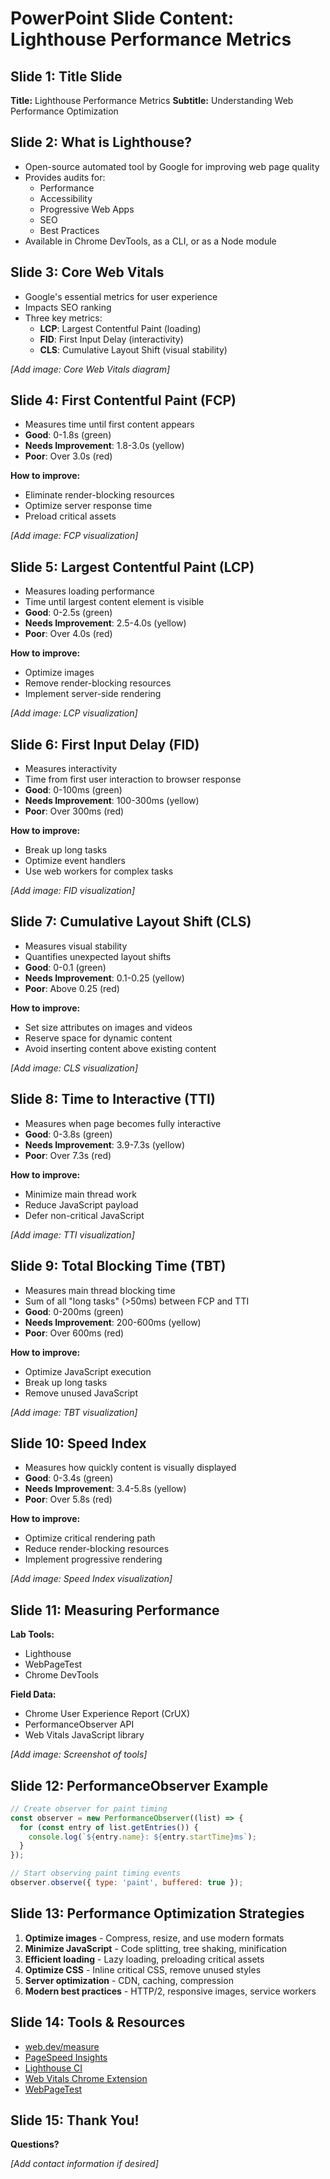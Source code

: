 # PowerPoint Slide Content: Lighthouse Performance Metrics

## Slide 1: Title Slide
**Title:** Lighthouse Performance Metrics
**Subtitle:** Understanding Web Performance Optimization

## Slide 2: What is Lighthouse?
- Open-source automated tool by Google for improving web page quality
- Provides audits for:
  - Performance
  - Accessibility
  - Progressive Web Apps
  - SEO
  - Best Practices
- Available in Chrome DevTools, as a CLI, or as a Node module

## Slide 3: Core Web Vitals
- Google's essential metrics for user experience
- Impacts SEO ranking
- Three key metrics:
  - **LCP**: Largest Contentful Paint (loading)
  - **FID**: First Input Delay (interactivity)
  - **CLS**: Cumulative Layout Shift (visual stability)

*[Add image: Core Web Vitals diagram]*

## Slide 4: First Contentful Paint (FCP)
- Measures time until first content appears
- **Good**: 0-1.8s (green)
- **Needs Improvement**: 1.8-3.0s (yellow)
- **Poor**: Over 3.0s (red)

**How to improve:**
- Eliminate render-blocking resources
- Optimize server response time
- Preload critical assets

*[Add image: FCP visualization]*

## Slide 5: Largest Contentful Paint (LCP)
- Measures loading performance
- Time until largest content element is visible
- **Good**: 0-2.5s (green)
- **Needs Improvement**: 2.5-4.0s (yellow)
- **Poor**: Over 4.0s (red)

**How to improve:**
- Optimize images
- Remove render-blocking resources
- Implement server-side rendering

*[Add image: LCP visualization]*

## Slide 6: First Input Delay (FID)
- Measures interactivity
- Time from first user interaction to browser response
- **Good**: 0-100ms (green)
- **Needs Improvement**: 100-300ms (yellow)
- **Poor**: Over 300ms (red)

**How to improve:**
- Break up long tasks
- Optimize event handlers
- Use web workers for complex tasks

*[Add image: FID visualization]*

## Slide 7: Cumulative Layout Shift (CLS)
- Measures visual stability
- Quantifies unexpected layout shifts
- **Good**: 0-0.1 (green)
- **Needs Improvement**: 0.1-0.25 (yellow)
- **Poor**: Above 0.25 (red)

**How to improve:**
- Set size attributes on images and videos
- Reserve space for dynamic content
- Avoid inserting content above existing content

*[Add image: CLS visualization]*

## Slide 8: Time to Interactive (TTI)
- Measures when page becomes fully interactive
- **Good**: 0-3.8s (green)
- **Needs Improvement**: 3.9-7.3s (yellow)
- **Poor**: Over 7.3s (red)

**How to improve:**
- Minimize main thread work
- Reduce JavaScript payload
- Defer non-critical JavaScript

*[Add image: TTI visualization]*

## Slide 9: Total Blocking Time (TBT)
- Measures main thread blocking time
- Sum of all "long tasks" (>50ms) between FCP and TTI
- **Good**: 0-200ms (green)
- **Needs Improvement**: 200-600ms (yellow)
- **Poor**: Over 600ms (red)

**How to improve:**
- Optimize JavaScript execution
- Break up long tasks
- Remove unused JavaScript

*[Add image: TBT visualization]*

## Slide 10: Speed Index
- Measures how quickly content is visually displayed
- **Good**: 0-3.4s (green)
- **Needs Improvement**: 3.4-5.8s (yellow)
- **Poor**: Over 5.8s (red)

**How to improve:**
- Optimize critical rendering path
- Reduce render-blocking resources
- Implement progressive rendering

*[Add image: Speed Index visualization]*

## Slide 11: Measuring Performance

**Lab Tools:**
- Lighthouse
- WebPageTest
- Chrome DevTools

**Field Data:**
- Chrome User Experience Report (CrUX)
- PerformanceObserver API
- Web Vitals JavaScript library

*[Add image: Screenshot of tools]*

## Slide 12: PerformanceObserver Example

```javascript
// Create observer for paint timing
const observer = new PerformanceObserver((list) => {
  for (const entry of list.getEntries()) {
    console.log(`${entry.name}: ${entry.startTime}ms`);
  }
});

// Start observing paint timing events
observer.observe({ type: 'paint', buffered: true });
```

## Slide 13: Performance Optimization Strategies

1. **Optimize images** - Compress, resize, and use modern formats
2. **Minimize JavaScript** - Code splitting, tree shaking, minification
3. **Efficient loading** - Lazy loading, preloading critical assets
4. **Optimize CSS** - Inline critical CSS, remove unused styles
5. **Server optimization** - CDN, caching, compression
6. **Modern best practices** - HTTP/2, responsive images, service workers

## Slide 14: Tools & Resources

- [web.dev/measure](https://web.dev/measure/)
- [PageSpeed Insights](https://pagespeed.web.dev/)
- [Lighthouse CI](https://github.com/GoogleChrome/lighthouse-ci)
- [Web Vitals Chrome Extension](https://chrome.google.com/webstore/detail/web-vitals/ahfhijdlegdabablpippeagghigmibma)
- [WebPageTest](https://www.webpagetest.org/)

## Slide 15: Thank You!

**Questions?**

*[Add contact information if desired]* 